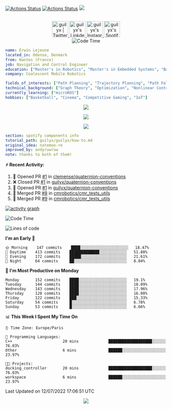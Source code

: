 [![Actions Status](https://github.com/guilyx/guilyx/workflows/wakatime-stats/badge.svg)](https://github.com/guilyx/guilyx/actions)
[![Actions Status](https://github.com/guilyx/guilyx/workflows/update-gh-activity/badge.svg)](https://github.com/guilyx/guilyx/actions)
![](https://visitor-badge.glitch.me/badge?page_id=guilyx.guilyx)

<p align="center">
<br/>
<a href="https://twitter.com/nthofhisname">
  <img alt="guilyx | Twitter" width="50px" src="https://user-images.githubusercontent.com/43545812/144034996-602b144a-16e1-41cc-99e7-c6040b20dcaf.png"/>
</a>
<a href="https://www.linkedin.com/in/erwinlejeune-lkn">
  <img alt="guilyx's LinkdeIN" width="50px" src="https://user-images.githubusercontent.com/43545812/144035037-0f415fc7-9f96-4517-a370-ccc6e78a714b.png" />
</a>
<a href="https://www.instagram.com/nthofhisname">
  <img alt="guilyx's Instagram" width="50px" src="https://user-images.githubusercontent.com/43545812/144035088-0dfb165f-8fe0-4d13-896c-876c29d2b128.png" />
</a>
<a href="https://open.spotify.com/user/11147618695?si=zZFn6uAGRLyoU02lsG50GA">
  <img alt="guilyx's Spotify" width="50px" src="https://user-images.githubusercontent.com/43545812/144035120-1ad5169b-91c7-4078-bef9-6a82c733f373.png" />
</a>
<br>
<img alt="Code Time" src="https://img.shields.io/endpoint?style=flat&url=https://codetime-api.datreks.com/badge/1615?logoColor=white%26project=%26recentMS=0%26showProject=false" />
</p>

```yaml
name: Erwin Lejeune
located_in: Odense, Denmark
from: Nantes (France)
job: Navigation and Control Engineer
education: ["Master's in Robotics", "Master's in Embedded Systems", "Bachelor's in Electronics"]
company: Coalescent Mobile Robotics

fields_of_interests: ["Path Planning", "Trajectory Planning", "Path Following", "Behaviour Planning", "Localization", "Sensor Fusion", "Embedded Systems"]
technical_background: ["Graph Theory", "Optimization", "Nonlinear Control", "Real-Time Systems", "Automated Planning"]
currently_learning: ["microROS"]
hobbies: ["Basketball", "Cinema", "Competitive Gaming", "IoT"]
```

<p align="center">
  <img alig src="https://github-profile-trophy.vercel.app/?username=guilyx&column=6&rank=SSS,SS,S,AAA,AA,A,B,C" />
</p>

<p align="center">
  <a href="https://spotify-github-profile.vercel.app/api/view?uid=11147618695&redirect=true">
    <img src="https://spotify-github-profile.vercel.app/api/view?uid=11147618695&cover_image=true&theme=default&bar_color=e3e3e3&bar_color_cover=true">
  </a>
</p>

<p align="center">
  <img src="https://guilyx.vercel.app/api/top-played">
</p>
 
```yaml
section: spotify components info
tutorial_path: guilyx/guilyx/how-to.md
original_idea: natemoo-re
improved_by: andyruwruw
note: thanks to both of them!
```


**:zap: Recent Activity:**

<!--START_SECTION:activity-->
1. 💪 Opened PR [#1](https://github.com/clemense/quaternion-conventions/pull/1) in [clemense/quaternion-conventions](https://github.com/clemense/quaternion-conventions)
2. ❌ Closed PR [#1](https://github.com/guilyx/quaternion-conventions/pull/1) in [guilyx/quaternion-conventions](https://github.com/guilyx/quaternion-conventions)
3. 💪 Opened PR [#1](https://github.com/guilyx/quaternion-conventions/pull/1) in [guilyx/quaternion-conventions](https://github.com/guilyx/quaternion-conventions)
4. 🎉 Merged PR [#8](https://github.com/cmrobotics/cmr_tests_utils/pull/8) in [cmrobotics/cmr_tests_utils](https://github.com/cmrobotics/cmr_tests_utils)
5. 🎉 Merged PR [#9](https://github.com/cmrobotics/cmr_tests_utils/pull/9) in [cmrobotics/cmr_tests_utils](https://github.com/cmrobotics/cmr_tests_utils)
<!--END_SECTION:activity-->

[![activity graph](https://activity-graph.herokuapp.com/graph?username=guilyx&custom_title=Erwin's%20activity%20graph&theme=github-light&hide_border=true)](https://github.com/ashutosh00710/github-readme-activity-graph)

<!--START_SECTION:waka-->
![Code Time](http://img.shields.io/badge/Code%20Time-0%20secs-blue)

![Lines of code](https://img.shields.io/badge/From%20Hello%20World%20I%27ve%20Written-293%20Thousand%20lines%20of%20code-blue)

**I'm an Early 🐤** 

```text
🌞 Morning    147 commits    ████░░░░░░░░░░░░░░░░░░░░░   18.47% 
🌆 Daytime    413 commits    █████████████░░░░░░░░░░░░   51.88% 
🌃 Evening    172 commits    █████░░░░░░░░░░░░░░░░░░░░   21.61% 
🌙 Night      64 commits     ██░░░░░░░░░░░░░░░░░░░░░░░   8.04%

```
📅 **I'm Most Productive on Monday** 

```text
Monday       152 commits    ████░░░░░░░░░░░░░░░░░░░░░   19.1% 
Tuesday      144 commits    ████░░░░░░░░░░░░░░░░░░░░░   18.09% 
Wednesday    143 commits    ████░░░░░░░░░░░░░░░░░░░░░   17.96% 
Thursday     128 commits    ████░░░░░░░░░░░░░░░░░░░░░   16.08% 
Friday       122 commits    ███░░░░░░░░░░░░░░░░░░░░░░   15.33% 
Saturday     54 commits     █░░░░░░░░░░░░░░░░░░░░░░░░   6.78% 
Sunday       53 commits     █░░░░░░░░░░░░░░░░░░░░░░░░   6.66%

```


📊 **This Week I Spent My Time On** 

```text
⌚︎ Time Zone: Europe/Paris

💬 Programming Languages: 
C++                      20 mins             ███████████████████░░░░░░   76.03% 
Other                    6 mins              ██████░░░░░░░░░░░░░░░░░░░   23.97%

🐱‍💻 Projects: 
docking_controller       20 mins             ███████████████████░░░░░░   76.03% 
workspace                6 mins              ██████░░░░░░░░░░░░░░░░░░░   23.97%

```


 Last Updated on 12/07/2022 17:06:51 UTC
<!--END_SECTION:waka-->

<p align="center">
  <img src="https://capsule-render.vercel.app/api?type=waving&color=gradient&height=60&section=footer"/>
</p>

